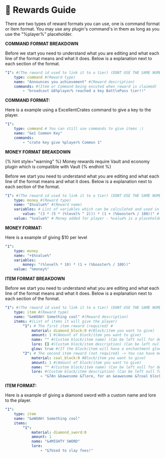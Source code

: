 # 🎁 Rewards Guide

There are two types of reward formats you can use, one is command format or item format. You may use any plugin's command's in them as long as you use the "%player%" placeholder.

**COMMAND FORMAT BREAKDOWN**

Before we start you need to understand what you are editing and what each line of the format means and what it does. Below is a explanation next to each section of the format.

```yaml
"1": #(The reward id used to link it to a tier) (DONT USE THE SAME NUMBER TWICE)
    type: command #(Reward type)
    name: "Announces you achievement" #(Reward description)
    commands: #(Item or Command being excuted when reward is claimed)
        - "broadcast &6%player% reached a key BattlePass tier!!"
```

**COMMAND FORMAT:**

Here is a example using a ExcellentCrates command to give a key to the player.

```yaml
"1":
    type: command # You can still use commands to give items :)
    name: "&e1 Common Key"
    commands:
        - "crate key give %player% Common 1"
```

**MONEY FORMAT BREAKDOWN**

{% hint style="warning" %}
Money rewards require Vault and economy plugin which is compatible with Vault
{% endhint %}

Before we start you need to understand what you are editing and what each line of the format means and what it does. Below is a explanation next to each section of the format.

```yaml
"1": #(The reward id used to link it to a tier) (DONT USE THE SAME NUMBER TWICE)
    type: money #(Reward type)
    name: "$%value%" #(Reward name)
    variables: # List of variables which can be calculated and used in reward and in name
        value: "(3 * (5 * (%level% ^ 2))) * (1 + (%booster% / 100))" # `* (1 + (%booster% / 100))` allows to use reward boosters
    value: "%value%" # Money added for player - %value% is a placeholder of "value" variable (see previous line)
```

**MONEY FORMAT:**

Here is a example of giving $10 per level

```yaml
"1":
    type: money
    name: "+$%value%"
    variables:
        money: "(%level% * 10) * (1 + (%booster% / 100))"
    value: "%money%"
```

**ITEM FORMAT BREAKDOWN**

Before we start you need to understand what you are editing and what each line of the format means and what it does. Below is a explanation next to each section of the format.

```yaml
"1": #(The reward id used to link it to a tier) (DONT USE THE SAME NUMBER TWICE)
    type: item #(Reward type)
    name: "&eWOAH! Something cool" #(Reward description)
    items: #(List of items it will give the player)
        "1": # The first item reward (required) #
            material: diamond_block:0 #(Block/item you want to give)
            amount: 1 #(Amount of block/item you want to give)
            name: "" #(Custom block/item name) (Can be left null for default name)
            lore: [] #(Custom block/item description) (Can be left null for default name)
            glow: true #(If the block/item will have a enchantment glow)
        "2": # The second item reward (not required) -> You can have more than two.
            material: coal_block:0 #Block/item you want to give)
            amount: 1 #(Amount of block/item you want to give)
            name: "" #(Custom block/item name) (Can be left null for default name)
            lore: #(Custom block/item description) (Can be left null for default name)
                - "&7An &bawesome &7lore, for an &eawesome &7coal block" #(Description)
```

**ITEM FORMAT:**

Here is a example of giving a diamond sword with a custom name and lore to the player.

```yaml
"1":
    type: item
    name: "&eWOAH! Something cool"
    items:
        "1":
            material: diamond_sword:0
            amount: 1
            name: "&4MIGHTY SWORD"
            lore:
                - "&7Used to slay foes!"
```
